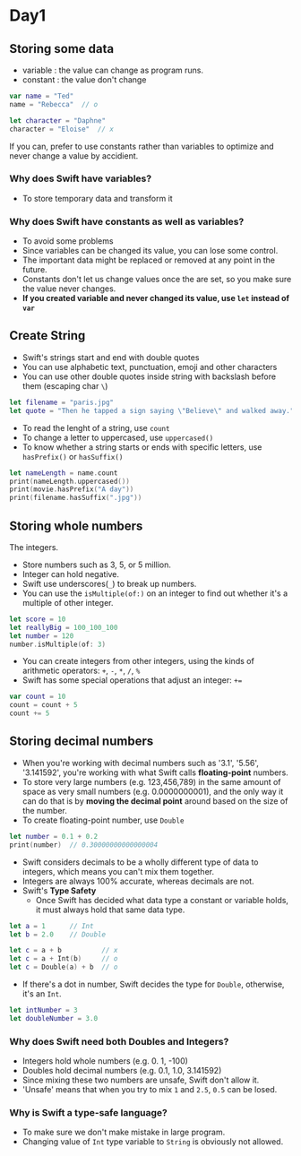 # Day1

## Storing some data

- variable : the value can change as program runs.
- constant : the value don't change

```swift
var name = "Ted"
name = "Rebecca"  // o

let character = "Daphne"
character = "Eloise"  // x
```

If you can, prefer to use constants rather than variables to optimize and never change a value by accidient.

### Why does Swift have variables?

- To store temporary data and transform it

### Why does Swift have constants as well as variables?

- To avoid some problems
- Since variables can be changed its value, you can lose some control.
- The important data might be replaced or removed at any point in the future.
- Constants don't let us change values once the are set, so you make sure the value never changes.
- **If you created variable and never changed its value, use `let` instead of `var`**

## Create String

- Swift's strings start and end with double quotes
- You can use alphabetic text, punctuation, emoji and other characters
- You can use other double quotes inside string with backslash before them (escaping char `\`)

```swift
let filename = "paris.jpg"
let quote = "Then he tapped a sign saying \"Believe\" and walked away."
```

- To read the lenght of a string, use `count`
- To change a letter to uppercased, use `uppercased()`
- To know whether a string starts or ends with specific letters, use `hasPrefix()` or `hasSuffix()`

```swift
let nameLength = name.count
print(nameLength.uppercased())
print(movie.hasPrefix("A day"))
print(filename.hasSuffix(".jpg"))
```

## Storing whole numbers

The integers.

- Store numbers such as 3, 5, or 5 million.
- Integer can hold negative.
- Swift use underscores(`_`) to break up numbers.
- You can use the `isMultiple(of:)` on an integer to find out whether it's a multiple of other integer.

```swift
let score = 10
let reallyBig = 100_100_100
let number = 120
number.isMultiple(of: 3)
```

- You can create integers from other integers, using the kinds of arithmetic operators: `+`, `-`, `*`, `/`, `%`
- Swift has some special operations that adjust an integer: `+=`

```swift
var count = 10
count = count + 5
count += 5
```

## Storing decimal numbers

- When you're working with decimal numbers such as '3.1', '5.56', '3.141592', you're working with what Swift calls **floating-point** numbers.
- To store very large numbers (e.g. 123,456,789) in the same amount of space as very small numbers (e.g. 0.0000000001), and the only way it can do that is by **moving the decimal point** around based on the size of the number.
- To create floating-point number, use `Double`

```swift
let number = 0.1 + 0.2
print(number)  // 0.30000000000000004
```

- Swift considers decimals to be a wholly different type of data to integers, which means you can't mix them together.
- Integers are always 100% accurate, whereas decimals are not.
- Swift's **Type Safety**
  - Once Swift has decided what data type a constant or variable holds, it must always hold that same data type.

```swift
let a = 1      // Int
let b = 2.0    // Double

let c = a + b          // x
let c = a + Int(b)     // o
let c = Double(a) + b  // o
```

- If there's a dot in number, Swift decides the type for `Double`, otherwise, it's an `Int`.

```swift
let intNumber = 3
let doubleNumber = 3.0
```

### Why does Swift need both Doubles and Integers?

- Integers hold whole numbers (e.g. 0. 1, -100)
- Doubles hold decimal numbers (e.g. 0.1, 1.0, 3.141592)
- Since mixing these two numbers are unsafe, Swift don't allow it.
- 'Unsafe' means that when you try to mix `1` and `2.5`, `0.5` can be losed.

### Why is Swift a type-safe language?

- To make sure we don't make mistake in large program.
- Changing value of `Int` type variable to `String` is obviously not allowed.
